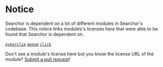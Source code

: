 # Notice

Searchor is dependent on a lot of different modules in Searchor's codebase. This notice links modules's licenses here that were able to be found that Searchor is dependent on.

[`pyperclip`](https://github.com/asweigart/pyperclip/blob/master/LICENSE.txt)
[`aenum`](https://github.com/ethanfurman/aenum/blob/master/aenum/LICENSE)
[`click`](https://github.com/pallets/click/blob/main/LICENSE.rst)

Don't see a module's license here but you know the license URL of the module? [Submit a pull request](https://github.com/ArjunSharda/Searchor/pulls)!

